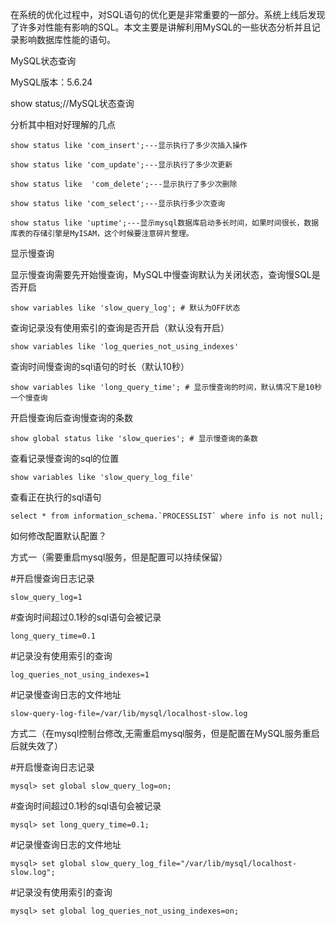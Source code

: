 在系统的优化过程中，对SQL语句的优化更是非常重要的一部分。系统上线后发现了许多对性能有影响的SQL。本文主要是讲解利用MySQL的一些状态分析并且记录影响数据库性能的语句。

MySQL状态查询

   MySQL版本：5.6.24

show status;//MySQL状态查询

分析其中相对好理解的几点

```mysql
show status like 'com_insert';---显示执行了多少次插入操作

show status like 'com_update';---显示执行了多少次更新

show status like  'com_delete';---显示执行了多少次删除

show status like 'com_select';---显示执行多少次查询

show status like 'uptime';---显示mysql数据库启动多长时间，如果时间很长，数据库表的存储引擎是MyISAM，这个时候要注意碎片整理。
```

显示慢查询

显示慢查询需要先开始慢查询，MySQL中慢查询默认为关闭状态，查询慢SQL是否开启

```mysql
show variables like 'slow_query_log'; # 默认为OFF状态
```

查询记录没有使用索引的查询是否开启（默认没有开启）

```mysql
show variables like 'log_queries_not_using_indexes'
```

查询时间慢查询的sql语句的时长（默认10秒）

```mysql
show variables like 'long_query_time'; # 显示慢查询的时间，默认情况下是10秒一个慢查询
```

开启慢查询后查询慢查询的条数

```mysql
show global status like 'slow_queries'; # 显示慢查询的条数
```

查看记录慢查询的sql的位置

```mysql
show variables like 'slow_query_log_file'
```

查看正在执行的sql语句

```mysql
select * from information_schema.`PROCESSLIST` where info is not null;
```

如何修改配置默认配置？

方式一（需要重启mysql服务，但是配置可以持续保留）

\#开启慢查询日志记录  

```mysql
slow_query_log=1  
```

\#查询时间超过0.1秒的sql语句会被记录  

```mysql
long_query_time=0.1  
```

\#记录没有使用索引的查询  

```mysql
log_queries_not_using_indexes=1  
```

\#记录慢查询日志的文件地址  

```mysql
slow-query-log-file=/var/lib/mysql/localhost-slow.log
```

方式二（在mysql控制台修改,无需重启mysql服务，但是配置在MySQL服务重启后就失效了）

\#开启慢查询日志记录

```mysql
mysql> set global slow_query_log=on;
```

\#查询时间超过0.1秒的sql语句会被记录

```mysql
mysql> set long_query_time=0.1;
```

\#记录慢查询日志的文件地址

```mysql
mysql> set global slow_query_log_file="/var/lib/mysql/localhost-slow.log";
```

\#记录没有使用索引的查询

```mysql
mysql> set global log_queries_not_using_indexes=on;
```

